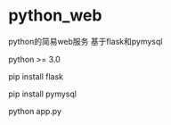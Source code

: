 # python_web
python的简易web服务 基于flask和pymysql

python >= 3.0

pip install flask

pip install pymysql

python app.py
